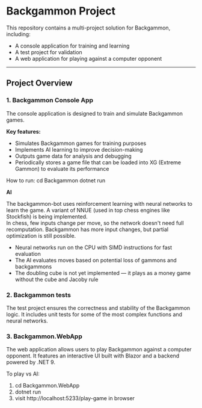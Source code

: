 # Backgammon Project

This repository contains a multi-project solution for Backgammon, including:

- A console application for training and learning
- A test project for validation
- A web application for playing against a computer opponent

------------------------------

## Project Overview

### 1. Backgammon Console App

The console application is designed to train and simulate Backgammon games.

**Key features:**

- Simulates Backgammon games for training purposes
- Implements AI learning to improve decision-making
- Outputs game data for analysis and debugging
- Periodically stores a game file that can be loaded into XG (Extreme Gammon) to evaluate its performance

How to run:
cd Backgammon
dotnet run

**AI**

The backgammon-bot uses reinforcement learning with neural networks to learn the game.
A variant of NNUE (used in top chess engines like Stockfish) is being implemented.  
In chess, few inputs change per move, so the network doesn't need full recomputation.
Backgammon has more input changes, but partial optimization is still possible.

- Neural networks run on the CPU with SIMD instructions for fast evaluation
- The AI evaluates moves based on potential loss of gammons and backgammons
- The doubling cube is not yet implemented — it plays as a money game without the cube and Jacoby rule

### 2. Backgammon tests
The test project ensures the correctness and stability of the Backgammon logic.
It includes unit tests for some of the most complex functions and neural networks.

### 3. Backgammon.WebApp
The web application allows users to play Backgammon against a computer opponent.
It features an interactive UI built with Blazor and a backend powered by .NET 9.

To play vs AI:
1. cd Backgammon.WebApp
2. dotnet run
3. visit http://localhost:5233/play-game in browser
